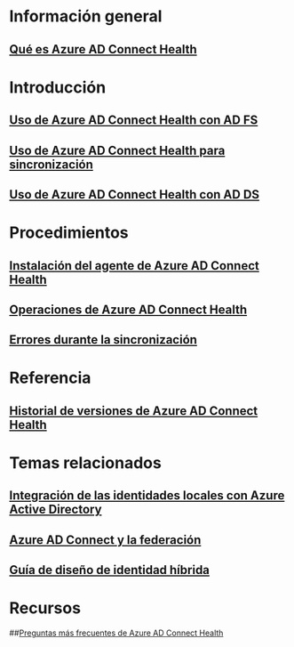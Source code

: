 # Información general
## [Qué es Azure AD Connect Health](active-directory-aadconnect-health.md)

# Introducción
## [Uso de Azure AD Connect Health con AD FS](active-directory-aadconnect-health-adfs.md)
## [Uso de Azure AD Connect Health para sincronización](active-directory-aadconnect-health-sync.md)
## [Uso de Azure AD Connect Health con AD DS](active-directory-aadconnect-health-adds.md)

# Procedimientos
## [Instalación del agente de Azure AD Connect Health](active-directory-aadconnect-health-agent-install.md)
## [Operaciones de Azure AD Connect Health](active-directory-aadconnect-health-operations.md)
## [Errores durante la sincronización](../active-directory-aadconnect-troubleshoot-sync-errors.md)

# Referencia
## [Historial de versiones de Azure AD Connect Health](active-directory-aadconnect-health-version-history.md)

# Temas relacionados
## [Integración de las identidades locales con Azure Active Directory](../active-directory-aadconnect.md)
## [Azure AD Connect y la federación](../active-directory-aadconnectfed-whatis.md)
## [Guía de diseño de identidad híbrida](../active-directory-hybrid-identity-design-considerations-overview.md)

# Recursos
##[Preguntas más frecuentes de Azure AD Connect Health](active-directory-aadconnect-health-faq.md)



<!--HONumber=Feb17_HO3-->


